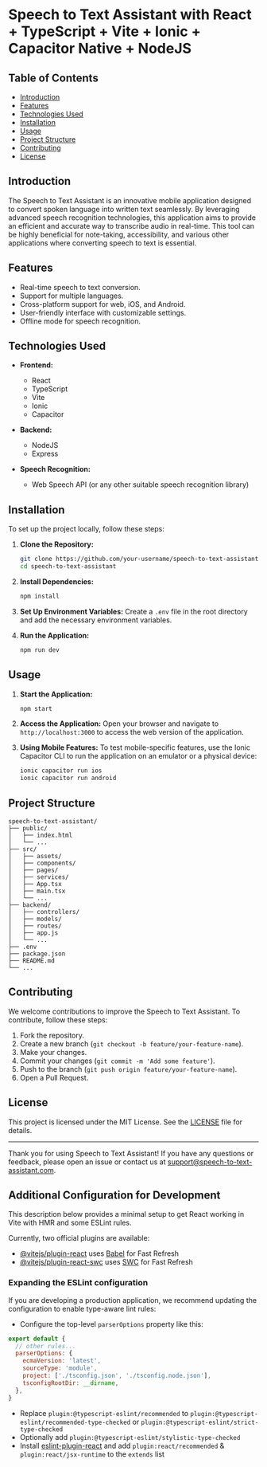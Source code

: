 # Speech to Text Assistant with React + TypeScript + Vite + Ionic + Capacitor Native + NodeJS

## Table of Contents
- [Introduction](#introduction)
- [Features](#features)
- [Technologies Used](#technologies-used)
- [Installation](#installation)
- [Usage](#usage)
- [Project Structure](#project-structure)
- [Contributing](#contributing)
- [License](#license)

## Introduction
The Speech to Text Assistant is an innovative mobile application designed to convert spoken language into written text seamlessly. By leveraging advanced speech recognition technologies, this application aims to provide an efficient and accurate way to transcribe audio in real-time. This tool can be highly beneficial for note-taking, accessibility, and various other applications where converting speech to text is essential.

## Features
- Real-time speech to text conversion.
- Support for multiple languages.
- Cross-platform support for web, iOS, and Android.
- User-friendly interface with customizable settings.
- Offline mode for speech recognition.

## Technologies Used
- **Frontend:**
  - React
  - TypeScript
  - Vite
  - Ionic
  - Capacitor

- **Backend:**
  - NodeJS
  - Express

- **Speech Recognition:**
  - Web Speech API (or any other suitable speech recognition library)

## Installation
To set up the project locally, follow these steps:

1. **Clone the Repository:**
   ```sh
   git clone https://github.com/your-username/speech-to-text-assistant.git
   cd speech-to-text-assistant
   ```

2. **Install Dependencies:**
   ```sh
   npm install
   ```

3. **Set Up Environment Variables:**
   Create a `.env` file in the root directory and add the necessary environment variables.

4. **Run the Application:**
   ```sh
   npm run dev
   ```

## Usage
1. **Start the Application:**
   ```sh
   npm start
   ```

2. **Access the Application:**
   Open your browser and navigate to `http://localhost:3000` to access the web version of the application.

3. **Using Mobile Features:**
   To test mobile-specific features, use the Ionic Capacitor CLI to run the application on an emulator or a physical device:
   ```sh
   ionic capacitor run ios
   ionic capacitor run android
   ```

## Project Structure
```
speech-to-text-assistant/
├── public/
│   ├── index.html
│   └── ...
├── src/
│   ├── assets/
│   ├── components/
│   ├── pages/
│   ├── services/
│   ├── App.tsx
│   ├── main.tsx
│   └── ...
├── backend/
│   ├── controllers/
│   ├── models/
│   ├── routes/
│   ├── app.js
│   └── ...
├── .env
├── package.json
├── README.md
└── ...
```

## Contributing
We welcome contributions to improve the Speech to Text Assistant. To contribute, follow these steps:

1. Fork the repository.
2. Create a new branch (`git checkout -b feature/your-feature-name`).
3. Make your changes.
4. Commit your changes (`git commit -m 'Add some feature'`).
5. Push to the branch (`git push origin feature/your-feature-name`).
6. Open a Pull Request.

## License
This project is licensed under the MIT License. See the [LICENSE](LICENSE) file for details.

---

Thank you for using Speech to Text Assistant! If you have any questions or feedback, please open an issue or contact us at support@speech-to-text-assistant.com.

## Additional Configuration for Development

This description below provides a minimal setup to get React working in Vite with HMR and some ESLint rules.

Currently, two official plugins are available:

- [@vitejs/plugin-react](https://github.com/vitejs/vite-plugin-react/blob/main/packages/plugin-react/README.md) uses [Babel](https://babeljs.io/) for Fast Refresh
- [@vitejs/plugin-react-swc](https://github.com/vitejs/vite-plugin-react-swc) uses [SWC](https://swc.rs/) for Fast Refresh

### Expanding the ESLint configuration

If you are developing a production application, we recommend updating the configuration to enable type-aware lint rules:

- Configure the top-level `parserOptions` property like this:

```js
export default {
  // other rules...
  parserOptions: {
    ecmaVersion: 'latest',
    sourceType: 'module',
    project: ['./tsconfig.json', './tsconfig.node.json'],
    tsconfigRootDir: __dirname,
  },
}
```

- Replace `plugin:@typescript-eslint/recommended` to `plugin:@typescript-eslint/recommended-type-checked` or `plugin:@typescript-eslint/strict-type-checked`
- Optionally add `plugin:@typescript-eslint/stylistic-type-checked`
- Install [eslint-plugin-react](https://github.com/jsx-eslint/eslint-plugin-react) and add `plugin:react/recommended` & `plugin:react/jsx-runtime` to the `extends` list